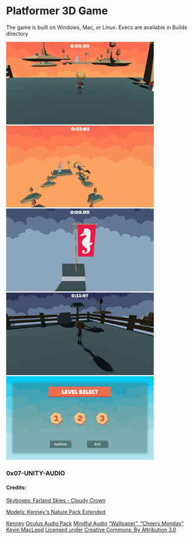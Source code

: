 # Platformer 3D Game

The game is built on Windows, Mac, or Linux. Execs are available in Builds directory

<p align="left">
  <img src="https://github.com/taiebchaabini/holbertonschool-unity/blob/master/0x08-unity-audio/Assets/Images/platformer_2.png?raw=true" width="400" height="auto" title="Example">
  <img src="https://github.com/taiebchaabini/holbertonschool-unity/blob/master/0x08-unity-audio/Assets/Images/platformer_3.png?raw=true" width="400" height="auto" title="Example">
  <img src="https://github.com/taiebchaabini/holbertonschool-unity/blob/master/0x08-unity-audio/Assets/Images/platformer_4.png?raw=true" width="400" height="auto" title="Example">
  <img src="https://github.com/taiebchaabini/holbertonschool-unity/blob/master/0x08-unity-audio/Assets/Images/platformer_5.png?raw=true" width="400" height="auto" title="Example">
  <img src="https://github.com/taiebchaabini/holbertonschool-unity/blob/master/0x08-unity-audio/Assets/Images/platformer_1.png?raw=true" width="400" height="auto" title="Example">
</p>

### 0x07-UNITY-AUDIO

#### Credits: 

[Skyboxes: Farland Skies - Cloudy Crown](https://assetstore.unity.com/packages/2d/textures-materials/sky/farland-skies-cloudy-crown-60004)

[Models: Kenney's Nature Pack Extended](https://www.kenney.nl/assets/nature-pack-extended) 

[Kenney](https://kenney.nl)
[Oculus Audio Pack](https://developer.oculus.com/downloads/package/oculus-audio-pack-1)
[Mindful Audio](https://mindful-audio.com)
[“Wallpaper”, “Cheery Monday” Kevin MacLeod](incompetech.com)
[Licensed under Creative Commons: By Attribution 3.0](http://creativecommons.org/licenses/by/3.0)
